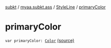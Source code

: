 [subkt](../../index.md) / [myaa.subkt.ass](../index.md) / [StyleLine](index.md) / [primaryColor](./primary-color.md)

# primaryColor

`var primaryColor: `[`Color`](https://docs.oracle.com/javase/9/docs/api/java/awt/Color.html) [(source)](https://github.com/Myaamori/SubKt/blob/0.1.10/src/main/kotlin/myaa/subkt/ass/parser.kt#L538)